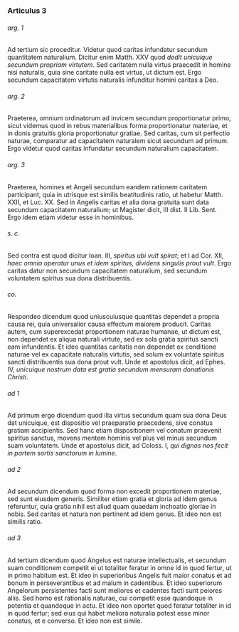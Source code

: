 ### Articulus 3

###### arg. 1
Ad tertium sic proceditur. Videtur quod caritas infundatur secundum quantitatem naturalium. Dicitur enim Matth. XXV quod *dedit unicuique secundum propriam virtutem*. Sed caritatem nulla virtus praecedit in homine nisi naturalis, quia sine caritate nulla est virtus, ut dictum est. Ergo secundum capacitatem virtutis naturalis infunditur homini caritas a Deo.

###### arg. 2
Praeterea, omnium ordinatorum ad invicem secundum proportionatur primo, sicut videmus quod in rebus materialibus forma proportionatur materiae, et in donis gratuitis gloria proportionatur gratiae. Sed caritas, cum sit perfectio naturae, comparatur ad capacitatem naturalem sicut secundum ad primum. Ergo videtur quod caritas infundatur secundum naturalium capacitatem.

###### arg. 3
Praeterea, homines et Angeli secundum eandem rationem caritatem participant, quia in utrisque est similis beatitudinis ratio, ut habetur Matth. XXII, et Luc. XX. Sed in Angelis caritas et alia dona gratuita sunt data secundum capacitatem naturalium; ut Magister dicit, III dist. II Lib. Sent. Ergo idem etiam videtur esse in hominibus.

###### s. c.
Sed contra est quod dicitur Ioan. III, *spiritus ubi vult spirat*; et I ad Cor. XII, *haec omnia operatur unus et idem spiritus, dividens singulis prout vult*. Ergo caritas datur non secundum capacitatem naturalium, sed secundum voluntatem spiritus sua dona distribuentis.

###### co.
Respondeo dicendum quod uniuscuiusque quantitas dependet a propria causa rei, quia universalior causa effectum maiorem producit. Caritas autem, cum superexcedat proportionem naturae humanae, ut dictum est, non dependet ex aliqua naturali virtute, sed ex sola gratia spiritus sancti eam infundentis. Et ideo quantitas caritatis non dependet ex conditione naturae vel ex capacitate naturalis virtutis, sed solum ex voluntate spiritus sancti distribuentis sua dona prout vult. Unde et apostolus dicit, ad Ephes. IV, *unicuique nostrum data est gratia secundum mensuram donationis Christi*.

###### ad 1
Ad primum ergo dicendum quod illa virtus secundum quam sua dona Deus dat unicuique, est dispositio vel praeparatio praecedens, sive conatus gratiam accipientis. Sed hanc etiam dispositionem vel conatum praevenit spiritus sanctus, movens mentem hominis vel plus vel minus secundum suam voluntatem. Unde et apostolus dicit, ad Coloss. I, *qui dignos nos fecit in partem sortis sanctorum in lumine*.

###### ad 2
Ad secundum dicendum quod forma non excedit proportionem materiae, sed sunt eiusdem generis. Similiter etiam gratia et gloria ad idem genus referuntur, quia gratia nihil est aliud quam quaedam inchoatio gloriae in nobis. Sed caritas et natura non pertinent ad idem genus. Et ideo non est similis ratio.

###### ad 3
Ad tertium dicendum quod Angelus est naturae intellectualis, et secundum suam conditionem competit ei ut totaliter feratur in omne id in quod fertur, ut in primo habitum est. Et ideo in superioribus Angelis fuit maior conatus et ad bonum in perseverantibus et ad malum in cadentibus. Et ideo superiorum Angelorum persistentes facti sunt meliores et cadentes facti sunt peiores aliis. Sed homo est rationalis naturae, cui competit esse quandoque in potentia et quandoque in actu. Et ideo non oportet quod feratur totaliter in id in quod fertur; sed eius qui habet meliora naturalia potest esse minor conatus, et e converso. Et ideo non est simile.

